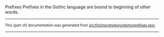 Prefixes
Prefixes in the Gothic language are bound to beginning of other words.

* * *

<small>This (part of) documentation was generated from [src/fst/morphology/stems/prefixes.lexc](https://github.com/giellalt/lang-got/blob/main/src/fst/morphology/stems/prefixes.lexc)</small>

---


